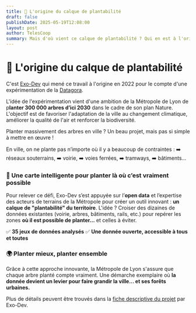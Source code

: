 ```yaml
---
title: 🌳 L'origine du calque de plantabilité
draft: false
publishDate: 2025-05-19T12:08:00
layout: post
author: TelesCoop
summary: Mais d'où vient ce calque de plantabilité ? Qui en est à l'origine et quand ?
---
```

# 🌳 L'origine du calque de plantabilité 

C'est  [Exo-Dev](https://exo-dev.fr/) qui mené ce travail à l'origine en 2022 pour le compte d'une expérimentation de la [Datagora](https://datagora.erasme.org/projets/calque-de-plantabilite/). 

L'idée de l'expérimentation vient d'une ambition de la Métropole de Lyon de p**lanter 300 000 arbres d’ici 2030** dans le cadre de son plan Nature. L'objectif est de favoriser l'adaptation de la ville au changement climatique, améliorer la qualité de l'air et renforcer la biodiversité.

Planter massivement des arbres en ville ? Un beau projet, mais pas si simple à mettre en œuvre !

En ville, on ne plante pas n’importe où il y a beaucoup de contraintes :
➡️ réseaux souterrains,
➡️ voirie,
➡️ voies ferrées,
➡️ tramways,
➡️ bâtiments...

### 🌱 Une carte intelligente pour planter là où c’est vraiment possible

Pour relever ce défi, Exo-Dev s’est appuyée sur l’**open data** et l’expertise des acteurs de terrains de la Métropole pour créer un outil innovant : **un calque de "plantabilité" du territoire**. L'idée ? Croiser des dizaines de données existantes (voirie, arbres, bâtiments, rails, etc.) pour repérer les zones **où il est possible de planter...** et celles à éviter.

✅ **35 jeux de données analysés**
✅ **Une donnée ouverte, accessible à tous et toutes**

### 

### 🌍 Planter mieux, planter ensemble

Grâce à cette approche innovante, la Métropole de Lyon s'assure que chaque arbre planté compte vraiment. Une démarche exemplaire où **la donnée devient un levier pour faire grandir la ville... et ses forêts urbaines.**

Plus de détails peuvent être trouvés dans la [fiche descriptive du projet](https://documents.exo-dev.fr/notice_utilisation_calque_plantabilite_lyon_V1.pdf) par Exo-Dev.

